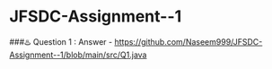 # JFSDC-Assignment--1


###♨️ Question 1 : Answer - https://github.com/Naseem999/JFSDC-Assignment--1/blob/main/src/Q1.java

